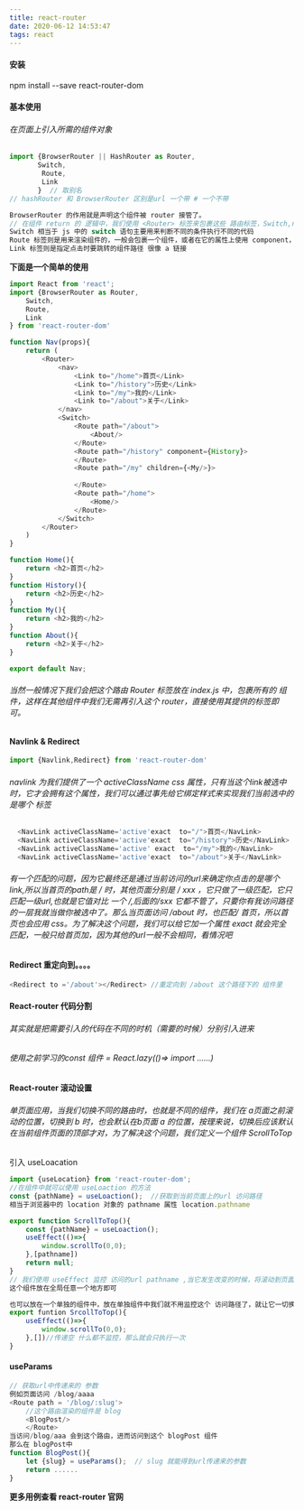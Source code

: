 ```yaml
---
title: react-router
date: 2020-06-12 14:53:47
tags: react
---
```


#### 安装

npm install --save react-router-dom

#### 基本使用

###### 在页面上引入所需的组件对象

```javascript
import {BrowserRouter || HashRouter as Router,
       Switch,
        Route,
        Link
       }  // 取别名
// hashRouter 和 BrowserRouter 区别是url 一个带 # 一个不带

BrowserRouter 的作用就是声明这个组件被 router 接管了。
// 在组件 return 的 逻辑中，我们使用 <Router> 标签来包裹这些 路由标签，Switch,route,link 等
Switch 相当于 js 中的 switch 语句主要用来判断不同的条件执行不同的代码
Route 标签则是用来渲染组件的，一般会包裹一个组件，或者在它的属性上使用 component，children 来指定要渲染的组件   
Link 标签则是指定点击时要跳转的组件路径 很像 a 链接
```

**下面是一个简单的使用**

```javascript
import React from 'react';
import {BrowserRouter as Router,
    Switch,
    Route,
    Link
} from 'react-router-dom'

function Nav(props){
    return (
        <Router>
            <nav>
                <Link to="/home">首页</Link>
                <Link to="/history">历史</Link>
                <Link to="/my">我的</Link>
                <Link to="/about">关于</Link>
            </nav>
            <Switch>
                <Route path="/about">
                    <About/>
                </Route>
                <Route path="/history" component={History}>              
                </Route>
                <Route path="/my" children={<My/>}>
                   
                </Route>
                <Route path="/home">
                    <Home/>
                </Route>
            </Switch>
        </Router>
    )
}

function Home(){
    return <h2>首页</h2>
}
function History(){
    return <h2>历史</h2>
}
function My(){
    return <h2>我的</h2>
}
function About(){
    return <h2>关于</h2>
}

export default Nav;
```

###### 当然一般情况下我们会把这个路由 Router 标签放在 index.js 中，包裹所有的 组件，这样在其他组件中我们无需再引入这个 router，直接使用其提供的标签即可。

#### Navlink & Redirect

```javascript
import {Navlink,Redirect} from 'react-router-dom'
```

###### navlink 为我们提供了一个 activeClassName css 属性，只有当这个link被选中时，它才会拥有这个属性，我们可以通过事先给它绑定样式来实现我们当前选中的是哪个 标签

```javascript
  <NavLink activeClassName='active'exact  to="/">首页</NavLink>
  <NavLink activeClassName='active'exact  to="/history">历史</NavLink>
  <NavLink activeClassName='active' exact  to="/my">我的</NavLink>
  <NavLink activeClassName='active'exact  to="/about">关于</NavLink>
```

###### 有一个匹配的问题，因为它最终还是通过当前访问的url来确定你点击的是哪个link,所以当首页的path是 / 时，其他页面分别是 / xxx ，它只做了一级匹配，它只匹配一级url,也就是它值对比 一个 /,后面的/sxx 它都不管了，只要你有我访问路径的一层我就当做你被选中了。那么当页面访问 /about 时，也匹配/ 首页，所以首页也会应用 css。为了解决这个问题，我们可以给它加一个属性 exact 就会完全匹配，一般只给首页加，因为其他的url一般不会相同，看情况吧

#### Redirect 重定向到。。。。

```javascript
<Redirect to ='/about'></Redirect> //重定向到 /about 这个路径下的 组件里
```

#### React-router 代码分割

###### 其实就是把需要引入的代码在不同的时机（需要的时候）分别引入进来

###### 使用之前学习的const 组件 = React.lazy(()=> import ......)

#### React-router 滚动设置

###### 单页面应用，当我们切换不同的路由时，也就是不同的组件，我们在 a页面之前滚动的位置，切换到 b 时，也会默认在b页面 a 的位置，按理来说，切换后应该默认在当前组件页面的顶部才对，为了解决这个问题，我们定义一个组件 ScrollToTop

引入 useLoacation

```javascript
import {useLocation} from 'react-router-dom';
//在组件中就可以使用 useLoaction 的方法
const {pathName} = useLoaction();  //获取到当前页面上的url 访问路径
相当于浏览器中的 location 对象的 pathname 属性 location.pathname

export function ScrollToTop(){
    const {pathName} = useLoaction();
    useEffect(()=>{
        window.scrollTo(0,0);
    },[pathname])
    return null;
}
// 我们使用 useEffect 监控 访问的url pathname ,当它发生改变的时候，将滚动到页面顶部
这个组件放在全局任意一个地方即可

也可以放在一个单独的组件中，放在单独组件中我们就不用监控这个 访问路径了，就让它一切换到这个组件的路径就将页面滚动到顶部即可
export funtion SrcollToTop(){
    useEffect(()=>{
        window.scrollTo(0,0);
    },[])//传递空 什么都不监控，那么就会只执行一次
}

```

#### useParams

```javascript
// 获取url中传递来的 参数
例如页面访问 /blog/aaaa
<Route path = '/blog/:slug'>
    //这个路由渲染的组件是 blog
    <BlogPost/>
    </Route>
当访问/blog/aaa 会到这个路由，进而访问到这个 blogPost 组件
那么在 blogPost中
function BlogPost(){
    let {slug} = useParams();  // slug 就能得到url传递来的参数
    return ......
}
```

**更多用例查看 react-router 官网**